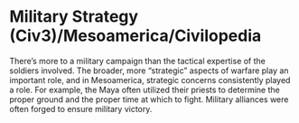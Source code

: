 # Military Strategy (Civ3)/Mesoamerica/Civilopedia

There’s more to a military campaign than the tactical expertise of the soldiers involved. The broader, more “strategic” aspects of warfare play an important role, and in Mesoamerica, strategic concerns consistently played a role. For example, the Maya often utilized their priests to determine the proper ground and the proper time at which to fight. Military alliances were often forged to ensure military victory.